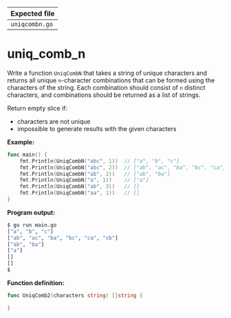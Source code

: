 | Expected file        |
| ---------------------|
| `uniqcombn.go`       |

# uniq_comb_n

Write a function `UniqCombN` that takes a string of unique characters and returns all unique `n`-character combinations that can be formed using the characters of the string. Each combination should consist of `n` distinct characters, and combinations should be returned as a list of strings.

Return empty slice if:

- characters are not unique
- impossible to generate results with the given characters

**Example:**

```go
func main() {
	fmt.Println(UniqCombN("abc", 1))  // ["a", "b", "c"]
	fmt.Println(UniqCombN("abc", 2))  // ["ab", "ac", "ba", "bc", "ca", "cb"]
	fmt.Println(UniqCombN("ab", 2))   // ["ab", "ba"]
	fmt.Println(UniqCombN("a", 1))    // ["a"]
	fmt.Println(UniqCombN("ab", 3))   // []
	fmt.Println(UniqCombN("aa", 1))   // []
}
```

**Program output:**

```sh
$ go run main.go
["a", "b", "c"]
["ab", "ac", "ba", "bc", "ca", "cb"]
["ab", "ba"]
["a"]
[]
[]
$
```

**Function definition:**

```go
func UniqComb2(characters string) []string {

}
```
